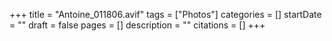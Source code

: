 +++
title = "Antoine_011806.avif"
tags = ["Photos"]
categories = []
startDate = ""
draft = false
pages = []
description = ""
citations = []
+++
